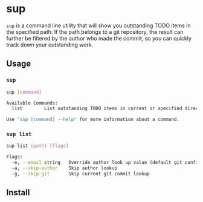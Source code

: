 # sup

`sup` is a command line utility that will show you outstanding TODO items in the specified path.
If the path belongs to a git repository, the result can further be filtered by the author who made the commit, so you can quickly track down your outstanding work.

## Usage
### `sup`
```bash
sup [command]

Available Commands:
  list        List outstanding TODO items in current or specified directory

Use "sup [command] --help" for more information about a command.
```

### `sup list`
```bash
sup list [path] [flags]

Flags:
  -e, --email string   Override author look up value (default git config --global user.email
  -a, --skip-author    Skip author lookup
  -g, --skip-git       Skip current git commit lookup

```

## Install
